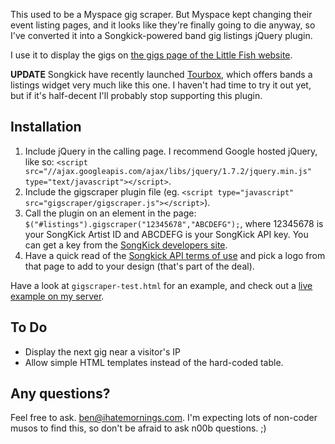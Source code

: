 This used to be a Myspace gig scraper. But Myspace kept changing their event listing pages, and it looks like they're finally going to die anyway, so I've converted it into a Songkick-powered band gig listings jQuery plugin.

I use it to display the gigs on [the gigs page of the Little Fish website](http://littlefishmusic.com/gigs).

**UPDATE** Songkick have recently launched [Tourbox](http://tourbox.songkick.com/), which offers bands a listings widget very much like this one. I haven't had time to try it out yet, but if it's half-decent I'll probably stop supporting this plugin.

## Installation ##

1. Include jQuery in the calling page. I recommend Google hosted jQuery, like so: `<script src="//ajax.googleapis.com/ajax/libs/jquery/1.7.2/jquery.min.js" type="text/javascript"></script>`.
2. Include the gigscraper plugin file (eg. `<script type="javascript" src="gigscraper/gigscraper.js"></script>`).
3. Call the plugin on an element in the page: `$("#listings").gigscraper("12345678","ABCDEFG");`, where 12345678 is your SongKick Artist ID and ABCDEFG is your SongKick API key. You can get a key from the [SongKick developers site](http://www.songkick.com/developer).
4. Have a quick read of the [Songkick API terms of use](http://www.songkick.com/developer/api-terms-of-use) and pick a logo from that page to add to your design (that's part of the deal).

Have a look at `gigscraper-test.html` for an example, and check out a [live example on my server](http://secondhead.co.uk/gigscraper/gigscraper-test.html).

## To Do ##

* Display the next gig near a visitor's IP
* Allow simple HTML templates instead of the hard-coded table.

## Any questions? ##

Feel free to ask. <ben@ihatemornings.com>. I'm expecting lots of non-coder musos to find this, so don't be afraid to ask n00b questions. ;)
